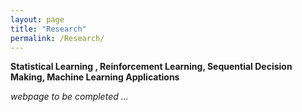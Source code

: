 ```yaml
---
layout: page
title: "Research"
permalink: /Research/
---
```

**Statistical Learning , Reinforcement Learning, Sequential Decision Making,  Machine Learning Applications**
<br/>

*webpage to be completed ...*

